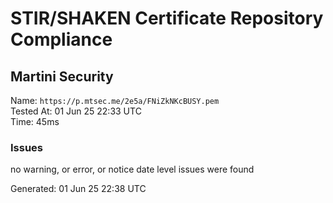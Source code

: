 # STIR/SHAKEN Certificate Repository Compliance

## Martini Security

Name: `https://p.mtsec.me/2e5a/FNiZkNKcBUSY.pem`\
Tested At: 01 Jun 25 22:33 UTC\
Time: 45ms

### Issues

no warning, or error, or notice date level issues were found

Generated: 01 Jun 25 22:38 UTC